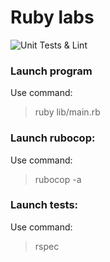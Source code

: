 # Ruby labs

![Unit Tests & Lint](https://github.com/Stalker2973/ruby_lab2/workflows/Unit%20Tests%20&%20Lint/badge.svg)

### Launch program

Use command:

> ruby lib/main.rb

### Launch rubocop:

Use command:

> rubocop -a

### Launch tests:

Use command:

> rspec

